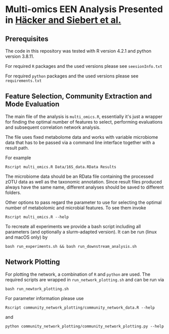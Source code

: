 # Multi-omics EEN Analysis Presented in [Häcker and Siebert et al.]()

## Prerequisites

The code in this repository was tested with R version 4.2.1 and python version 
3.8.11.

For required `R` packages and the used versions please see `seesionInfo.txt`

For required `python` packages and the used versions please see
`requirements.txt`

## Feature Selection, Community Extraction and Mode Evaluation
The main file of the analysis is `multi_omics.R`, essentially it's just a
wrapper for finding the optimal number of features to select, performing
evaluations and subsequent correlation network analysis.

The file uses fixed metabolome data and works with variable microbiome data that
has to be passed via a command line interface together with a result path.

For example
```shell
Rscript multi_omics.R Data/16S_data.RData Results
```

The microbiome data should be an RData file containing the processed zOTU data as
well as the taxonomic annotation. Since result files produced always have the
same name, different analyses should be saved to different folders.

Other options to pass regard the parameter to use for selecting the optimal
number of metabolomic and microbial features. To see them invoke

```shell
Rscript multi_omics.R --help
```

To recreate all experiments we provide a bash script including all parameters
(and optionally a slurm-adapted version). It can be run (linux and macOS only)
by

```shell
bash run_experiments.sh && bash run_downstream_analysis.sh
```

## Network Plotting

For plotting the network, a combination of `R` and `python` are used.
The required scripts are wrapped in `run_network_plotting.sh` and can be run via

```shell
bash run_newtork_plotting.sh
```

For parameter information please use 

```shell
Rscript community_network_plotting/community_network_data.R --help
```

and

```shell
python community_network_plotting/community_network_plotting.py --help
```
